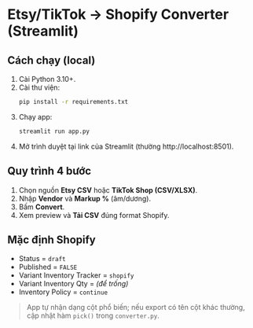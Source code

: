 # Etsy/TikTok → Shopify Converter (Streamlit)

## Cách chạy (local)
1. Cài Python 3.10+.
2. Cài thư viện:
   ```bash
   pip install -r requirements.txt
   ```
3. Chạy app:
   ```bash
   streamlit run app.py
   ```
4. Mở trình duyệt tại link của Streamlit (thường http://localhost:8501).

## Quy trình 4 bước
1) Chọn nguồn **Etsy CSV** hoặc **TikTok Shop (CSV/XLSX)**.  
2) Nhập **Vendor** và **Markup %** (âm/dương).  
3) Bấm **Convert**.  
4) Xem preview và **Tải CSV** đúng format Shopify.

## Mặc định Shopify
- Status = `draft`  
- Published = `FALSE`  
- Variant Inventory Tracker = `shopify`  
- Variant Inventory Qty = *(để trống)*  
- Inventory Policy = `continue`  

> App tự nhận dạng cột phổ biến; nếu export có tên cột khác thường, cập nhật hàm `pick()` trong `converter.py`.

